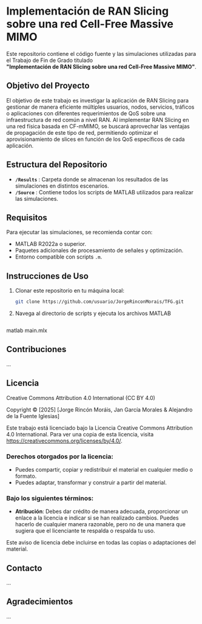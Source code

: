 # Implementación de RAN Slicing sobre una red Cell-Free Massive MIMO

Este repositorio contiene el código fuente y las simulaciones utilizadas para el Trabajo de Fin de Grado titulado  
**"Implementación de RAN Slicing sobre una red Cell-Free Massive MIMO"**.  

## Objetivo del Proyecto

El objetivo de este trabajo es investigar la aplicación de RAN Slicing para gestionar de manera eficiente múltiples usuarios, nodos, servicios, tráficos o aplicaciones con diferentes requerimientos de QoS sobre una infraestructura de red común a nivel RAN. Al implementar RAN Slicing en una red física basada en CF-mMIMO, se buscará aprovechar las ventajas de propagación de este tipo de red, permitiendo optimizar el aprovisionamiento de slices en función de los QoS específicos de cada aplicación.

## Estructura del Repositorio

- **`/Results`** : Carpeta donde se almacenan los resultados de las simulaciones en distintos escenarios.
- **`/Source`** : Contiene todos los scripts de MATLAB utilizados para realizar las simulaciones.

## Requisitos

Para ejecutar las simulaciones, se recomienda contar con:

- MATLAB R2022a o superior.
- Paquetes adicionales de procesamiento de señales y optimización.
- Entorno compatible con scripts `.m`.

## Instrucciones de Uso

1. Clonar este repositorio en tu máquina local:
   ```sh
   git clone https://github.com/usuario/JorgeRinconMorais/TFG.git


2. Navega al directorio de scripts y ejecuta los archivos MATLAB
   ```cd TFG/Source
  matlab main.mlx

## Contribuciones
...

## Licencia
Creative Commons Attribution 4.0 International (CC BY 4.0)

Copyright © [2025] [Jorge Rincón Moráis, Jan García Morales & Alejandro de la Fuente Iglesias]

Este trabajo está licenciado bajo la Licencia Creative Commons Attribution 4.0 International. 
Para ver una copia de esta licencia, visita https://creativecommons.org/licenses/by/4.0/.

### Derechos otorgados por la licencia:
- Puedes compartir, copiar y redistribuir el material en cualquier medio o formato.
- Puedes adaptar, transformar y construir a partir del material.

### Bajo los siguientes términos:
- **Atribución**: Debes dar crédito de manera adecuada, proporcionar un enlace a la licencia e indicar si se han realizado cambios. Puedes hacerlo de cualquier manera razonable, pero no de una manera que sugiera que el licenciante te respalda o respalda tu uso.

Este aviso de licencia debe incluirse en todas las copias o adaptaciones del material.

## Contacto
...

## Agradecimientos
...






   
